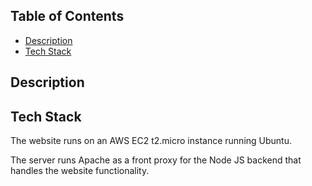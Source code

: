 ## Table of Contents

- [Description](#description)
- [Tech Stack](#techstack)

## Description

## Tech Stack

The website runs on an AWS EC2 t2.micro instance running Ubuntu.

The server runs Apache as a front proxy for the Node JS backend that handles the website functionality.